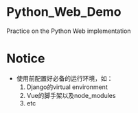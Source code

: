 # Python_Web_Demo
Practice on the Python Web implementation

# Notice
- 使用前配置好必备的运行环境，如：
    1. Django的virtual environment
    2. Vue的脚手架以及node_modules
    3. etc


